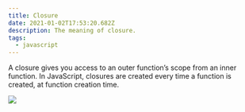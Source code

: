 ```yaml
---
title: Closure
date: 2021-01-02T17:53:20.682Z
description: The meaning of closure.
tags:
  - javascript
---
```

A closure gives you access to an outer function’s scope from an inner function. In JavaScript, closures are created every time a function is created, at function creation time.

<img src="https://pbs.twimg.com/media/EnrfbShUcAAKh7W?format=png" style="max-width: 100%" />